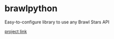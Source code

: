 # brawlpython
 
Easy-to-configure library to use any Brawl Stars API

[project link](https://github.com/0dminnimda/brawlpython)
